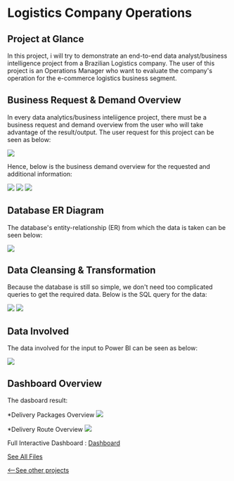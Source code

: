 # Logistics Company Operations

## Project at Glance
In this project, i will try to demonstrate an end-to-end data analyst/business intelligence project from  a Brazilian Logistics company. The user of this project is an Operations Manager who want to evaluate the company's operation for the e-commerce logistics business segment.

## Business Request & Demand Overview
In every data analytics/business inteliigence project, there must be a business request and demand overview from the user who will take advantage of the result/output. The user request for this project can be seen as below:

![](/images/bizreq.jpeg)

Hence, below is the business demand overview for the requested and additional information:

![](/images/bizdem1.jpeg)
![](/images/bizdem2.jpeg)
![](/images/bizdem3.jpeg)

## Database ER Diagram
The database's entity-relationship (ER) from which the data is taken can be seen below:

![](/images/er.jpeg)

## Data Cleansing & Transformation
Because the database is still so simple, we don't need too complicated queries to get the required data. Below is the SQL query for the data:

![](/images/sql1.jpeg)
![](/images/sql2.jpeg)

## Data Involved
The data involved for the input to Power BI can be seen as below:

![](/images/datamodel.jpeg)

## Dashboard Overview
The dasboard result:

*Delivery Packages Overview
![](/images/dash1.jpeg)

*Delivery Route Overview
![](/images/dash2.jpeg)


Full Interactive Dashboard : [Dashboard](https://app.powerbi.com/reportEmbed?reportId=59256ecc-09db-44af-b5f1-b82666d93388&autoAuth=true&ctid=fedd5298-8e66-45f1-b321-fd38ad0ff722&config=eyJjbHVzdGVyVXJsIjoiaHR0cHM6Ly93YWJpLXNvdXRoLWVhc3QtYXNpYS1yZWRpcmVjdC5hbmFseXNpcy53aW5kb3dzLm5ldC8ifQ%3D%3D)

[See All Files](https://github.com/raihanfirdausx/Global-Superstore)

[<--See other projects](https://raihanfirdausx.github.io/#[object%20Object])
